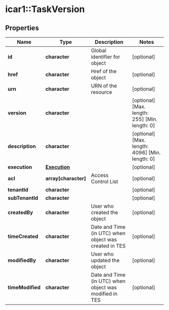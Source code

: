 # icar1::TaskVersion


## Properties
Name | Type | Description | Notes
------------ | ------------- | ------------- | -------------
**id** | **character** | Global identifier for object | [optional] 
**href** | **character** | Href of the object | [optional] 
**urn** | **character** | URN of the resource | [optional] 
**version** | **character** |  | [optional] [Max. length: 255] [Min. length: 0] 
**description** | **character** |  | [optional] [Max. length: 4096] [Min. length: 0] 
**execution** | [**Execution**](Execution.md) |  | [optional] 
**acl** | **array[character]** | Access Control List | [optional] 
**tenantId** | **character** |  | [optional] 
**subTenantId** | **character** |  | [optional] 
**createdBy** | **character** | User who created the object | [optional] 
**timeCreated** | **character** | Date and Time (in UTC) when object was created in TES | [optional] 
**modifiedBy** | **character** | User who updated the object | [optional] 
**timeModified** | **character** | Date and Time (in UTC) when object was modified in TES | [optional] 


